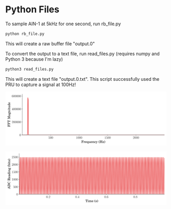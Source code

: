 # Python Files

To sample AIN-1 at 5kHz for one second, run rb_file.py

```bash
python rb_file.py
```

This will create a raw buffer file "output.0"

To convert the output to a text file, run read_files.py (requires numpy and Python 3 because I'm lazy)

```bash
python3 read_files.py
```

This will create a text file "output.0.txt". This script successfully used the PRU to capture a signal at 100Hz!

![FFT](https://raw.githubusercontent.com/danielnewman09/BBB-PRU-ADC/master/Images/FFT_PRU.png)


![raw signal](https://raw.githubusercontent.com/danielnewman09/BBB-PRU-ADC/master/Images/adc_reading_full.png)
